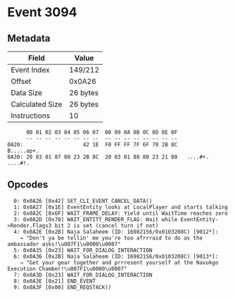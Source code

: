 # Event 3094

## Metadata

| Field           | Value    |
|-----------------|----------|
| Event Index     | 149/212  |
| Offset          | 0x0A26   |
| Data Size       | 26 bytes |
| Calculated Size | 26 bytes |
| Instructions    | 10       |

```
      00 01 02 03 04 05 06 07  08 09 0A 0B 0C 0D 0E 0F
      -- -- -- -- -- -- -- --  -- -- -- -- -- -- -- --
0A20:                   42 1E  F0 FF FF 7F 6F 70 2B 8C        B.....op+.
0A30: 20 03 01 87 80 23 2B 8C  20 03 01 88 80 23 21 00   ....#+. ....#!.
```

## Opcodes

```
  0: 0x0A26 [0x42] SET_CLI_EVENT_CANCEL_DATA()
  1: 0x0A27 [0x1E] EventEntity looks at LocalPlayer and starts talking
  2: 0x0A2C [0x6F] WAIT_FRAME_DELAY: Yield until WaitTime reaches zero
  3: 0x0A2D [0x70] WAIT_ENTITY_RENDER_FLAG: Wait while EventEntity->Render.Flags3 bit 2 is set (cancel turn if not)
  4: 0x0A2E [0x2B] Naja Salaheem (ID: 16982156/0x0103208C) [9012*]:
    → "Don't ya be tellin' me you're too afrrraid to do as the ambassador asks!\u007F1\u0000\u0007"
  5: 0x0A35 [0x23] WAIT_FOR_DIALOG_INTERACTION
  6: 0x0A36 [0x2B] Naja Salaheem (ID: 16982156/0x0103208C) [9013*]:
    → "Get your gear together and prrresent yourself at the Navukgo Execution Chamber!\u007F1\u0000\u0007"
  7: 0x0A3D [0x23] WAIT_FOR_DIALOG_INTERACTION
  8: 0x0A3E [0x21] END_EVENT
  9: 0x0A3F [0x00] END_REQSTACK()
```
